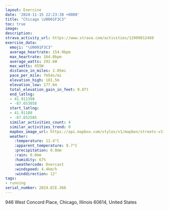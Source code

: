 ```yaml
---
layout: Exercise
date: '2024-11-15 22:23:38 +0000'
title: "Chicago \U0001F3C3"
toc: true
image:
description:
strava_activity_url: https://www.strava.com/activities/12909812469
exercise_data:
  emoji: "\U0001F3C3"
  average_heartrate: 154.9bpm
  max_heartrate: 164.0bpm
  average_watts: 292.6W
  max_watts: 455W
  distance_in_miles: 2.05mi
  pace_per_mile: 7m54s/mi
  elevation_high: 181.5m
  elevation_low: 177.6m
  total_elevation_gain_in_feet: 9.8ft
  end_latlng:
  - 41.911398
  - -87.653058
  start_latlng:
  - 41.91188
  - -87.652585
  similar_activities_count: 4
  similar_activities_trend: 0
  mapbox_image_url: https://api.mapbox.com/styles/v1/mapbox/streets-v11/static/path-5+787af2-1.0(y%7Bx~Fxg~uOAMDO%60CiDTc%40F_%40GsECkLBi%40DINIBOGyD%40yE%40%5BFKLCb%40%40nAG%40FFCp%40C%60CAz%40%3FlEGx%40GXFtAGvAATDrBKjCCV%40JBBNAdA%40pEHbJEnD%40xABLPEBBEn%40CnADxACZGVIJ%7BCvBYXEJ%3FLj%40dBBLAJe%40f%40kCpBBC%60%40%5BJE%5Dv%40ONg%40Vg%40f%40q%40%5Ci%40j%40MF%3FEFGhAaAPUdBcAb%40i%40IB%5BT_%40FOFiAz%40eCzASPmA~A%7BApAy%40l%40m%40RWDIGMQi%40qAG%3FKNMH),pin-s-s+e5b22e(-87.65069,41.91181),pin-s-f+89ae00(-87.65344000000002,41.90992000000002)/auto/800x800?access_token=pk.eyJ1Ijoiam9zaGJlY2ttYW4iLCJhIjoiY205eWR2aDd1MWZ6djJrbXc4a3M0bWZleiJ9.XiG9OWkNcZk2QzjJbxLB4A
  weather:
    :temperature: 11.4°C
    :apparent_temperature: 9.7°C
    :precipitation: 0.0mm
    :rain: 0.0mm
    :humidity: 67%
    :weathercode: Overcast
    :windspeed: 4.4km/h
    :winddirection: 12°
tags:
- running
serial_number: 2024.ECE.366
---
```

946 West Concord Place, Chicago, Illinois 60614, United States

